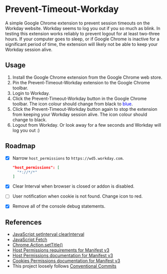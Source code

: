 # Prevent-Timeout-Workday

A simple Google Chrome extension to prevent session timeouts on the Workday website. Workday seems to log you out if you so much as blink. In testing this extension works reliably to prevent logout for at least two-three hours. If your computer goes to sleep, or if Google Chrome is inactive for a significant period of time, the extension will likely not be able to keep your Workday session alive.

## Usage

1. Install the Google Chrome extension from the Google Chrome web store.
2. Pin the Prevent-Timeout-Workday extension to the Google Chrome toolbar.
3. Login to Workday.
4. Click the Prevent-Timeout-Workday button in the Google Chrome toolbar. The icon colour should change from black to <span style="color:blue">blue</span>.
5. Click the Prevent-Timeout-Workday button again to stop the extension from keeping your Workday session alive. The icon colour should change to black.
6. Logout from Workday. Or look away for a few seconds and Workday will log you out :)

## Roadmap

- [x] Narrow `host_permissions` to `https://wd5.workday.com`.

  ```json
  "host_permissions": [
    "*://*/*"
  ]
  ```

- [x] Clear Interval when browser is closed or addon is disabled.
- [ ] User notification when cookie is not found. Change icon to red.
- [x] Remove all of the console debug statements.

## References

- [JavaScript setInterval clearInterval](https://developer.mozilla.org/en-US/docs/Web/API/setInterval)
- [JavaScript Fetch](https://developer.mozilla.org/en-US/docs/Web/API/Fetch_API/Using_Fetch)
- [Chrome.Action.setTitle()](https://developer.mozilla.org/en-US/docs/Mozilla/Add-ons/WebExtensions/API/browserAction/setTitle)
- [Host Permissions requirements for Manifest v3](https://stackoverflow.com/questions/19124015/chrome-extension-no-permission-for-cookies-at-url)
- [Host Permissions documentation for Manifest v3](https://developer.chrome.com/docs/extensions/mv3/declare_permissions/)
- [Cookies Permissions documentation for Manifest v3](https://developer.chrome.com/docs/extensions/reference/cookies/)
- This project loosely follows [Conventional Commits](https://www.conventionalcommits.org/en/v1.0.0/)
